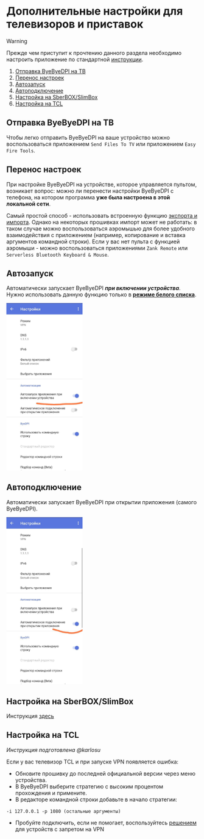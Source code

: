 # <a id="тв-приставки">Дополнительные настройки для телевизоров и приставок</a>

> [!WARNING]
> Прежде чем приступит к прочтению данного раздела необходимо настроить приложение по стандартной [инструкции](start.md).

1. [Отправка ByeByeDPI на ТВ](#send-to-tv)
2. [Перенос настроек](#transfer-to-tv)
3. [Автозапуск](#autostart)
4. [Автоподключение](#autoconnect)
5. [Настройка на SberBOX/SlimBox](sbox.md)
6. [Настройка на TCL](#tcl)

## <a id="send-to-tv">Отправка ByeByeDPI на ТВ</a>

Чтобы легко отправить ByeByeDPI на ваше устройство можно воспользоваться приложением `Send Files To TV` или приложением `Easy Fire Tools`.

## <a id="transfer-to-tv">Перенос настроек</a>

При настройке ByeByeDPI на устройстве, которое управляется пультом, возникает вопрос:
можно ли перенести настройки ByeByeDPI с телефона, на котором программа **уже была настроена в этой локальной сети**.

Самый простой способ - использовать встроенную функцию [экспорта и импорта](features.md#export-import).
Однако на некоторых прошивках импорт может не работать: в таком случае можно воспользоваться аэромышью для более удобного взаимодействия с приложением (например, копирование и вставка аргументов командной строки).
Если у вас нет пульта с функцией аэромыши - можно воспользоваться приложениями `Zank Remote` или `Serverless Bluetooth Keyboard & Mouse`.

## <a id="autostart">Автозапуск</a>

Автоматически запускает ByeByeDPI **_при включении устройства_**. Нужно использовать данную функцию только в **[режиме белого списка](features.md#whitelist-blacklist)**.

<img src="images/Pasted image 20250301223254.png" width="200">

## <a id="autoconnect">Автоподключение</a>

Автоматически запускает ByeByeDPI при открытии приложения (самого ByeByeDPI).

<img src="images/Pasted image 20250301223333.png" width="200">

## <a id="slim-sber">Настройка на SberBOX/SlimBox</a>

Инструкция [здесь](sbox.md)

## <a id="tcl">Настройка на TCL</a>

_Инструкция подготовлена @karlosu_

Если у вас телевизор TCL и при запуске VPN появляется ошибка:

- Обновите прошивку до последней официальной версии через меню устройства.
- В ByeByeDPI выберите стратегию с высоким процентом прохождения и примените.
- В редакторе командной строки добавьте в начало стратегии:
```
-i 127.0.0.1 -p 1080 (остальные аргументы)
```
- Пробуйте подключить, если не помогает, воспользуйтесь [решением](problems.md#no-vpn) для устройств с запретом на VPN
